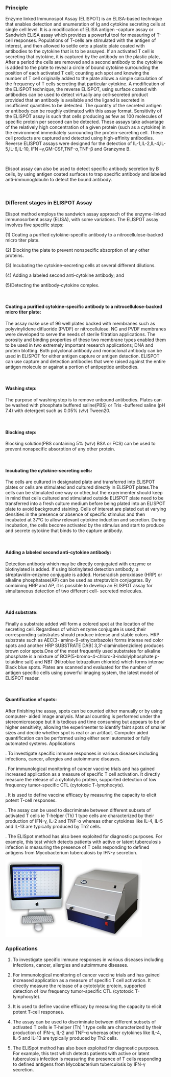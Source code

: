 ### Principle
 
Enzyme linked Immunospot Assay (ELISPOT) is an ELISA-based technique that enables detection and enumeration of Ig and cytokine secreting cells at single cell level. It is a modification of ELISA antigen –capture assay or Sandwich ELISA assay which  provides a powerful tool for measuring of T-cell responses.  Populations of T-cells are stimulated with the antigen of interest, and then allowed to settle onto a plastic plate coated with antibodies to the cytokine that is to be assayed.  If an activated T cell is secreting that cytokine, it is captured by the antibody on the plastic plate,  After a period the cells are removed and a second antibody to the cytokine is added to the plate to reveal a circle of bound cytokine surrounding the position of each activated T cell;  counting ach spot and knowing the number of T cell originally added to the plate allows a simple calculation of the frequency of T cells secreting that particular cytokine.  A modification of the ELISPOT technique, the reverse ELISPOT, using surface coated with antibodies can be used to detect virtually any cell-secreted product provided that an antibody is available and the ligand is secreted in insufficient quantities to be detected. The quantity of the secreted antigen or antibody can be roughly estimated with this assay format. Sensitivity of the ELISPOT assay is such that cells producing as few as 100 molecules of specific protein per second can be detected. These assays take advantage of the relatively high concentration of a given protein (such as a cytokine) in the environment immediately surrounding the protein-secreting cell. These cell products are captured and detected using high-affinity antibodies. Reverse ELISPOT assays were designed for the detection of IL-1,IL-2,IL-4,IL-5,IL-6,IL-10, IFN –γ,GM-CSF,TNF-α,TNF-β and Granzyme B.

&nbsp;

 Elispot assay can also be used to detect specific antibody secretion by B cells, by using antigen coated surfaces to trap specific antibody and labeled anti-immunoglobulin to detect the bound antibody.

&nbsp;

### Different stages in ELISPOT Assay
 
Elispot method   employs the sandwich assay approach of the enzyme-linked immunosorbent assay (ELISA), with some variations. The ELISPOT assay involves five specific steps:
 

(1) Coating a purified cytokine-specific antibody to a nitrocellulose-backed micro titer plate.
 

(2) Blocking the plate to prevent nonspecific absorption of any other proteins.
 

(3) Incubating the cytokine-secreting cells at several different dilutions.
 

(4) Adding a labeled second anti-cytokine antibody; and
 

(5)Detecting the antibody-cytokine complex.

&nbsp;
 
#### Coating a purified cytokine-specific antibody to a nitrocellulose-backed micro titer plate: 

The assay make use of 96 well plates backed with membranes such as  polyvinylidene difluoride (PVDF) or  nitrocellulose. NC and  PVDF membranes were developed to serve the needs of sterile filtration applications. The porosity and binding properties of these two membrane types enabled them to be used in two extremely important research applications; DNA and protein blotting. Both polyclonal antibody and monoclonal antibody can be used in ELISPOT for either antigen capture or antigen detection.  ELISPOT can use capture and detection antibodies that were raised against the entire antigen molecule or against a portion of antipeptide antibodies.
 
&nbsp;

#### Washing step:

The purpose of washing step is to remove unbound antibodies. Plates can be washed with phosphate buffered saline(PBS) or Tris -buffered saline (pH 7.4) with detergent such as 0.05% (v/v) Tween20.
 
&nbsp;

#### Blocking step: 

Blocking solution(PBS containing 5% (w/v) BSA or FCS) can be used to prevent nonspecific absorption of any other protein.
 
&nbsp;

#### Incubating the cytokine-secreting cells: 

The cells are cultured in designated  plate and transferred into ELISPOT plates or cells are stimulated and cultured directly in ELISPOT plates.The cells can be stimulated one way or other,but the experimenter should keep in mind that cells cultured and stimulated outside ELISPOT plate need to be transferred into a fresh culture medium before being plated into an ELISPOT plate to avoid background staining. Cells of interest are plated out at varying densities in the presence or absence of specific stimulus and then incubated at 37°C to allow relevant cytokine induction and secretion. During incubation, the cells  become  activated  by  the stimulus and start to produce and secrete cytokine that binds to the capture antibody.
 
&nbsp;

#### Adding a labeled second anti-cytokine antibody: 

Detection antibody which may be directly conjugated with enzyme or biotinylated is added. If using biotinylated detection antibody, a streptavidin-enzyme conjugate is added.  Horseradish peroxidase (HRP) or alkaline phosphatase(AP) can be used as streptavidin conjugates. By combining HRP and AP, it is possible to develop an ELISPOT assay for simultaneous detection of two different cell- secreted molecules.   
 
&nbsp;

#### Add substrate: 

Finally a substrate added will form a colored spot at the location of the secreting cell. Regardless of which enzyme conjugate is used,their corresponding substrates should produce intense and stable colors.  HRP substrate such as AEC(3- amino-9-ethylcarbazole) forms intense red color spots and  another HRP SUBSTRATE DAB( 3,3’-diaminobenzidine) produces brown color spots.One of the most frequently used substrates for alkaline phosphate is a mixture of BCIP(5-bromo-4-chloro-3-indolylphosphate p-toluidine salt) and NBT (Nitroblue tetrazolium chloride) which forms intense Black blue spots.  Plates are scanned and evaluated for the number of antigen specific cells using powerful imaging system, the latest model of ELISPOT reader.
 
&nbsp;

#### Quantification of spots:  

After finishing the assay, spots can be counted either manually or by using computer- aided image analysis. Manual counting is performed under the stereomicroscope but it is tedious and time consuming but appears to be of higher sensitivity, allowing the experimenter to identify faint spots of smaller sizes and decide whether spot is real or an artifact. Computer aided quantification can be performed using either semi automated or fully automated systems. 
Applications
 


. To investigate specific immune responses in various diseases including infections, cancer, allergies and autoimmune diseases.
 

. For immunological monitoring of cancer vaccine trials and has gained increased application as a measure of specific T cell activation. It directly measure the release of a cytotolytic protein, supported detection of low frequency tumor-specific CTL (cytotoxic T-lymphocyte).
 

. It is used to define vaccine efficacy by measuring the capacity to elicit potent T-cell responses.
 

. The assay can be used to discriminate between different subsets of activated T cells ie T-helper (Th) 1 type cells are characterized by their production of IFN-γ, IL-2 and TNF-α whereas other cytokines like IL-4, IL-5 and IL-13 are typically produced by Th2 cells.
 

. The ELISpot method has also been exploited for diagnostic purposes. For example, this  test which detects patients with active or latent tuberculosis infection is measuring the presence of T cells responding to defined antigens from Mycobacterium tuberculosis by IFN-γ secretion.
 
<img src="images/elispot.jpg" title="" />


### Applications
 

1. To investigate specific immune responses in various diseases including infections, cancer, allergies and autoimmune diseases.
 

2. For immunological monitoring of cancer vaccine trials and has gained increased application as a measure of specific T cell activation. It directly measure the release of a cytotolytic protein, supported detection of low frequency tumor-specific CTL (cytotoxic T-lymphocyte).
 

3. It is used to define vaccine efficacy by measuring the capacity to elicit potent T-cell responses.
 

4. The assay can be used to discriminate between different subsets of activated T cells ie T-helper (Th) 1 type cells are characterized by their production of IFN-γ, IL-2 and TNF-α whereas other cytokines like IL-4, IL-5 and IL-13 are typically produced by Th2 cells.
 

5. The ELISpot method has also been exploited for diagnostic purposes. For example, this  test which detects patients with active or latent tuberculosis infection is measuring the presence of T cells responding to defined antigens from Mycobacterium tuberculosis by IFN-γ secretion.
 

